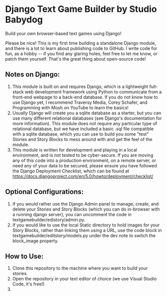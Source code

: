 # Django Text Game Builder by Studio Babydog
Build your own browser-based text games using Django!

Please be nice! This is my first time building a standalone Django module, and there is a lot to learn about publishing code to GitHub. I write code for fun, as a hobby -- if you find any glaring holes, feel free to let me know, or patch them yourself. That's the great thing about open-source code!

## Notes on Django:
1. This module is built on and requires Django, which is a lightweight full-stack web development framework using Python to communicate from a front-end webpage to a back-end database. If you do not know how to use Django yet, I recommend Traversy Media, Corey Schafer, and Programming with Mosh on YouTube to learn the basics!
2. Usually Django will create you a sqlite database as a starter, but you can use many different relational databases (see Django's documentation for more information). This module does not require any particular type of relational database, but we have included a basic .sql file compatible with a sqlite database, which you can use to build you some "test" Stories and Story Blocks to mess around with and get the feel of the module.
3. This module is written for development and playing in a local environment, and is not tested to be cyber-secure. If you are moving any of this code into a production environment, on a remote server, or need any of your data to be secured, please ensure you have followed the Django Deployment Checklist, which can be found at https://docs.djangoproject.com/en/5.0/howto/deployment/checklist/

## Optional Configurations:
1. If you would rather use the Django Admin panel to manage, create, and delete your Stories and Story Blocks (which you can do in-browser with a running django server), you can uncomment the code in textgamebuilder/edistory/admin.py.
2. If you would like to use the local Static directory to hold images for your Story Blocks, rather than linking them using a URL, use the code block in textgamebuilder/editstory/models.py under the dev note to switch the block_image property.

## How to Use:
1. Clone this repository to the machine where you want to build your stories.
2. Open the repository in your text editor of choice (we use Visual Studio Code, it's free!)
3. 
